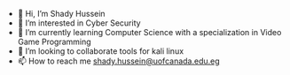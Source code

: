- 👋 Hi, I’m Shady Hussein 
- 👀 I’m interested in Cyber Security 
- 🌱 I’m currently learning Computer Science with a specialization in Video Game Programming 
- 💞️ I’m looking to collaborate tools for kali linux 
- 📫 How to reach me shady.hussein@uofcanada.edu.eg

<!---
ShadyHussein123/ShadyHussein123 is a ✨ special ✨ repository because its `README.md` (this file) appears on your GitHub profile.
You can click the Preview link to take a look at your changes.
--->
